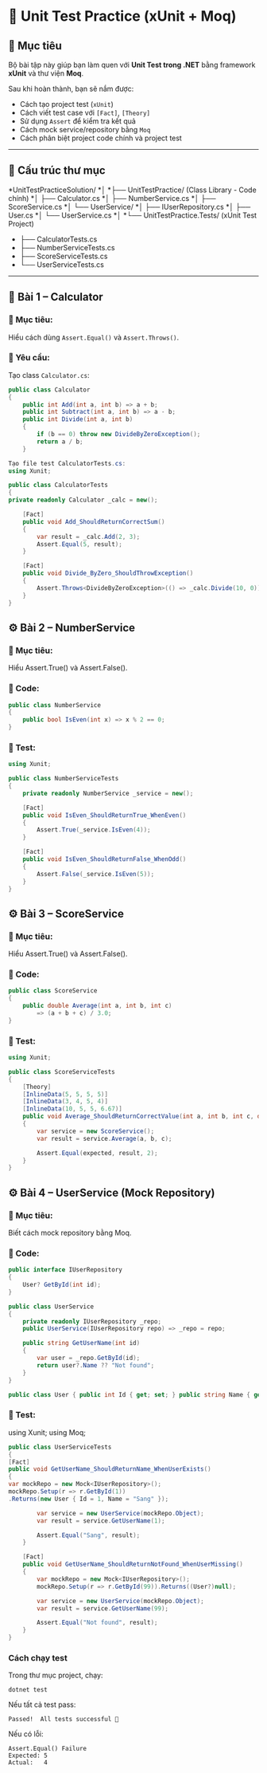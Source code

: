 # 🧪 Unit Test Practice (xUnit + Moq)

## 🎯 Mục tiêu
Bộ bài tập này giúp bạn làm quen với **Unit Test trong .NET** bằng framework **xUnit** và thư viện **Moq**.

Sau khi hoàn thành, bạn sẽ nắm được:
- Cách tạo project test (`xUnit`)
- Cách viết test case với `[Fact]`, `[Theory]`
- Sử dụng `Assert` để kiểm tra kết quả
- Cách mock service/repository bằng `Moq`
- Cách phân biệt project code chính và project test

---

## 🧩 Cấu trúc thư mục
*UnitTestPracticeSolution/
*│
*├── UnitTestPractice/ (Class Library - Code chính)
*│   ├── Calculator.cs
*│   ├── NumberService.cs
*│   ├── ScoreService.cs
*│   └── UserService/
*│       ├── IUserRepository.cs
*│       ├── User.cs
*│       └── UserService.cs
*│
*└── UnitTestPractice.Tests/ (xUnit Test Project)
*    ├── CalculatorTests.cs
*    ├── NumberServiceTests.cs
*    ├── ScoreServiceTests.cs
*    └── UserServiceTests.cs

---

## 🧮 **Bài 1 – Calculator**

### 🎯 Mục tiêu:
Hiểu cách dùng `Assert.Equal()` và `Assert.Throws()`.

### 📘 Yêu cầu:
Tạo class `Calculator.cs`:
```csharp
public class Calculator
{
    public int Add(int a, int b) => a + b;
    public int Subtract(int a, int b) => a - b;
    public int Divide(int a, int b)
    {
        if (b == 0) throw new DivideByZeroException();
        return a / b;
    }

```
```csharp
Tạo file test CalculatorTests.cs:
using Xunit;

public class CalculatorTests
{
private readonly Calculator _calc = new();

    [Fact]
    public void Add_ShouldReturnCorrectSum()
    {
        var result = _calc.Add(2, 3);
        Assert.Equal(5, result);
    }

    [Fact]
    public void Divide_ByZero_ShouldThrowException()
    {
        Assert.Throws<DivideByZeroException>(() => _calc.Divide(10, 0));
    }
}
```
## ⚙️ **Bài 2 – NumberService**

### 🎯 Mục tiêu:
Hiểu Assert.True() và Assert.False().

### 📘 Code:
```csharp
public class NumberService
{
    public bool IsEven(int x) => x % 2 == 0;
}
```
### 📗 Test:
```csharp
using Xunit;

public class NumberServiceTests
{
    private readonly NumberService _service = new();

    [Fact]
    public void IsEven_ShouldReturnTrue_WhenEven()
    {
        Assert.True(_service.IsEven(4));
    }

    [Fact]
    public void IsEven_ShouldReturnFalse_WhenOdd()
    {
        Assert.False(_service.IsEven(5));
    }
}
```
## ⚙️ **Bài 3 – ScoreService**

### 🎯 Mục tiêu:
Hiểu Assert.True() và Assert.False().
### 📘 Code:
```csharp
public class ScoreService
{
    public double Average(int a, int b, int c)
        => (a + b + c) / 3.0;
}
```
### 📗 Test:
```csharp
using Xunit;

public class ScoreServiceTests
{
    [Theory]
    [InlineData(5, 5, 5, 5)]
    [InlineData(3, 4, 5, 4)]
    [InlineData(10, 5, 5, 6.67)]
    public void Average_ShouldReturnCorrectValue(int a, int b, int c, double expected)
    {
        var service = new ScoreService();
        var result = service.Average(a, b, c);

        Assert.Equal(expected, result, 2);
    }
}
```
## ⚙️ **Bài 4 – UserService (Mock Repository)**

### 🎯 Mục tiêu:
Biết cách mock repository bằng Moq.
### 📘 Code:
```csharp
public interface IUserRepository
{
    User? GetById(int id);
}

public class UserService
{
    private readonly IUserRepository _repo;
    public UserService(IUserRepository repo) => _repo = repo;

    public string GetUserName(int id)
    {
        var user = _repo.GetById(id);
        return user?.Name ?? "Not found";
    }
}

public class User { public int Id { get; set; } public string Name { get; set; } = ""; }
```
### 📗 Test:
using Xunit;
using Moq;
```csharp
public class UserServiceTests
{
[Fact]
public void GetUserName_ShouldReturnName_WhenUserExists()
{
var mockRepo = new Mock<IUserRepository>();
mockRepo.Setup(r => r.GetById(1))
.Returns(new User { Id = 1, Name = "Sang" });

        var service = new UserService(mockRepo.Object);
        var result = service.GetUserName(1);

        Assert.Equal("Sang", result);
    }

    [Fact]
    public void GetUserName_ShouldReturnNotFound_WhenUserMissing()
    {
        var mockRepo = new Mock<IUserRepository>();
        mockRepo.Setup(r => r.GetById(99)).Returns((User?)null);

        var service = new UserService(mockRepo.Object);
        var result = service.GetUserName(99);

        Assert.Equal("Not found", result);
    }
}
```
### Cách chạy test
Trong thư mục project, chạy:
```
dotnet test
```
Nếu tất cả test pass:
```
Passed!  All tests successful 🎉
```
Nếu có lỗi:
```
Assert.Equal() Failure
Expected: 5
Actual:   4
```
